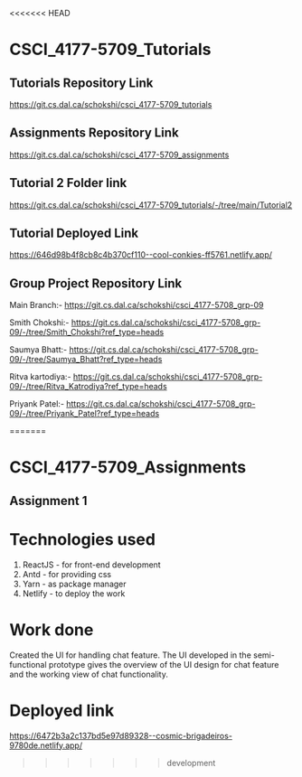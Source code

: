 <<<<<<< HEAD
# CSCI_4177-5709_Tutorials



## Tutorials Repository Link
https://git.cs.dal.ca/schokshi/csci_4177-5709_tutorials

## Assignments Repository Link
https://git.cs.dal.ca/schokshi/csci_4177-5709_assignments

## Tutorial 2 Folder link
https://git.cs.dal.ca/schokshi/csci_4177-5709_tutorials/-/tree/main/Tutorial2

## Tutorial Deployed Link
https://646d98b4f8cb8c4b370cf110--cool-conkies-ff5761.netlify.app/

## Group Project Repository Link
Main Branch:- https://git.cs.dal.ca/schokshi/csci_4177-5708_grp-09

Smith Chokshi:- https://git.cs.dal.ca/schokshi/csci_4177-5708_grp-09/-/tree/Smith_Chokshi?ref_type=heads

Saumya Bhatt:- https://git.cs.dal.ca/schokshi/csci_4177-5708_grp-09/-/tree/Saumya_Bhatt?ref_type=heads

Ritva kartodiya:- https://git.cs.dal.ca/schokshi/csci_4177-5708_grp-09/-/tree/Ritva_Katrodiya?ref_type=heads

Priyank Patel:- https://git.cs.dal.ca/schokshi/csci_4177-5708_grp-09/-/tree/Priyank_Patel?ref_type=heads

=======
# CSCI_4177-5709_Assignments



## Assignment 1

# Technologies used

1) ReactJS - for front-end development
2) Antd - for providing css
3) Yarn - as package manager
4) Netlify - to deploy the work

# Work done

Created the UI for handling chat feature. The UI developed in the semi-functional prototype gives the overview of the UI design for chat feature and the working view of chat functionality.

# Deployed link

https://6472b3a2c137bd5e97d89328--cosmic-brigadeiros-9780de.netlify.app/
>>>>>>> development
